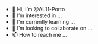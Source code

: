 - 👋 Hi, I’m @AL11-Porto
- 👀 I’m interested in ...
- 🌱 I’m currently learning ...
- 💞️ I’m looking to collaborate on ...
- 📫 How to reach me ...

<!---
AL11-Porto/AL11-Porto is a ✨ special ✨ repository because its `README.md` (this file) appears on your GitHub profile.
You can click the Preview link to take a look at your changes.
--->
